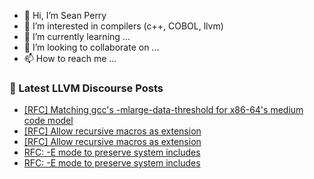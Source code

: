 - 👋 Hi, I’m Sean Perry
- 👀 I’m interested in compilers (c++, COBOL, llvm)
- 🌱 I’m currently learning ...
- 💞️ I’m looking to collaborate on ...
- 📫 How to reach me ...

<!---
s66perry/s66perry is a ✨ special ✨ repository because its `README.md` (this file) appears on your GitHub profile.
You can click the Preview link to take a look at your changes.
--->
### 📕 Latest LLVM Discourse Posts

<!-- DISCOURSE-LLVM:START -->
- [[RFC] Matching gcc&#39;s -mlarge-data-threshold for x86-64&#39;s medium code model](https://discourse.llvm.org/t/rfc-matching-gccs-mlarge-data-threshold-for-x86-64s-medium-code-model/73727#post_1)
- [[RFC] Allow recursive macros as extension](https://discourse.llvm.org/t/rfc-allow-recursive-macros-as-extension/73401#post_18)
- [[RFC] Allow recursive macros as extension](https://discourse.llvm.org/t/rfc-allow-recursive-macros-as-extension/73401#post_17)
- [RFC: -E mode to preserve system includes](https://discourse.llvm.org/t/rfc-e-mode-to-preserve-system-includes/73726#post_3)
- [RFC: -E mode to preserve system includes](https://discourse.llvm.org/t/rfc-e-mode-to-preserve-system-includes/73726#post_2)
<!-- DISCOURSE-LLVM:END -->
